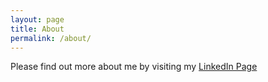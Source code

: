 ```yaml
---
layout: page
title: About
permalink: /about/
---
```


Please find out more about me by visiting my [LinkedIn Page](http://linkedin.com/in/stevenmassengill/)
